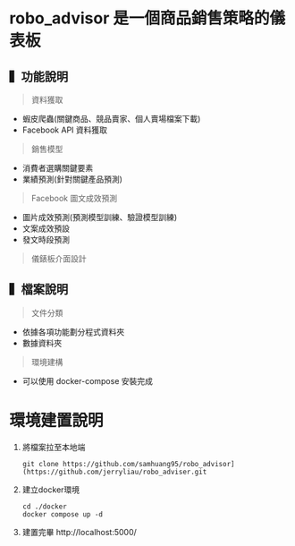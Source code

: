 # robo_advisor 是一個商品銷售策略的儀表板
## ▍功能說明
> 資料獲取
* 蝦皮爬蟲(關鍵商品、競品賣家、個人賣場檔案下載)
* Facebook API 資料獲取
> 銷售模型
* 消費者選購關鍵要素
* 業績預測(針對關鍵產品預測)
> Facebook 圖文成效預測
* 圖片成效預測(預測模型訓練、驗證模型訓練)
* 文案成效預設
* 發文時段預測
> 儀錶板介面設計

## ▍檔案說明
> 文件分類<br>
* 依據各項功能劃分程式資料夾
* 數據資料夾
> 環境建構<br>
* 可以使用 docker-compose 安裝完成

# 環境建置說明
1. 將檔案拉至本地端
    ```
    git clone https://github.com/samhuang95/robo_advisor](https://github.com/jerryliau/robo_adviser.git
    ```
2. 建立docker環境
    ```
    cd ./docker
    docker compose up -d
    ```
3. 建置完畢 http://localhost:5000/
